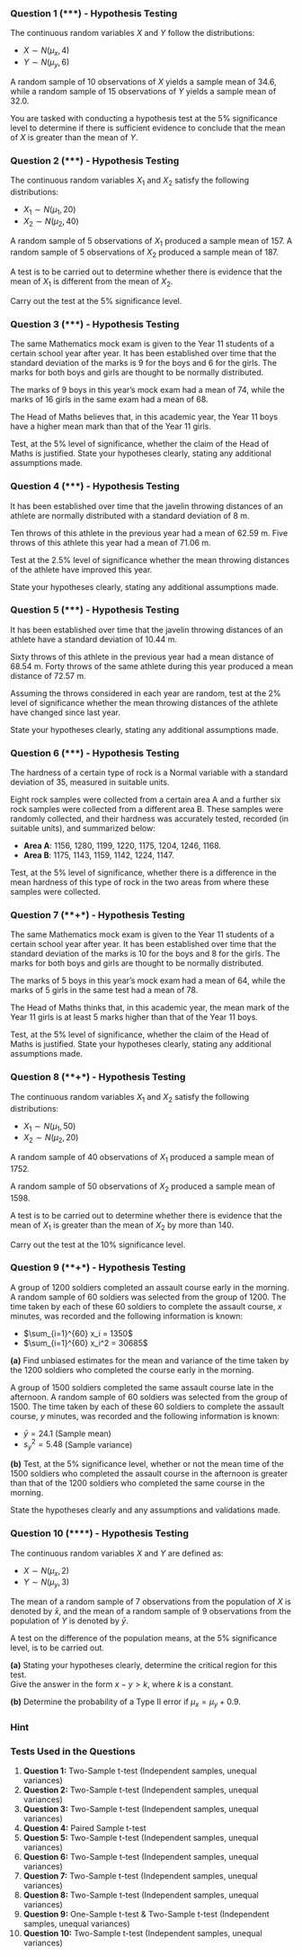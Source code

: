 

### Question 1 (***) - Hypothesis Testing

The continuous random variables $X$ and $Y$ follow the distributions:

- $X \sim N(\mu_x, 4)$
- $Y \sim N(\mu_y, 6)$

A random sample of 10 observations of $X$ yields a sample mean of 34.6, while a random sample of 15 observations of $Y$ yields a sample mean of 32.0.

You are tasked with conducting a hypothesis test at the 5% significance level to determine if there is sufficient evidence to conclude that the mean of $X$ is greater than the mean of $Y$.

### Question 2 (***) - Hypothesis Testing

The continuous random variables $X_1$ and $X_2$ satisfy the following distributions:

- $X_1 \sim N(\mu_1, 20)$
- $X_2 \sim N(\mu_2, 40)$

A random sample of 5 observations of $X_1$ produced a sample mean of 157. A random sample of 5 observations of $X_2$ produced a sample mean of 187.

A test is to be carried out to determine whether there is evidence that the mean of $X_1$ is different from the mean of $X_2$.

Carry out the test at the 5% significance level.

### Question 3 (***) - Hypothesis Testing

The same Mathematics mock exam is given to the Year 11 students of a certain school year after year. It has been established over time that the standard deviation of the marks is 9 for the boys and 6 for the girls. The marks for both boys and girls are thought to be normally distributed.

The marks of 9 boys in this year’s mock exam had a mean of 74, while the marks of 16 girls in the same exam had a mean of 68.

The Head of Maths believes that, in this academic year, the Year 11 boys have a higher mean mark than that of the Year 11 girls.

Test, at the 5% level of significance, whether the claim of the Head of Maths is justified. State your hypotheses clearly, stating any additional assumptions made.

### Question 4 (***) - Hypothesis Testing

It has been established over time that the javelin throwing distances of an athlete are normally distributed with a standard deviation of 8 m.

Ten throws of this athlete in the previous year had a mean of 62.59 m. Five throws of this athlete this year had a mean of 71.06 m.

Test at the 2.5% level of significance whether the mean throwing distances of the athlete have improved this year. 

State your hypotheses clearly, stating any additional assumptions made.

### Question 5 (***) - Hypothesis Testing

It has been established over time that the javelin throwing distances of an athlete have a standard deviation of 10.44 m.

Sixty throws of this athlete in the previous year had a mean distance of 68.54 m. Forty throws of the same athlete during this year produced a mean distance of 72.57 m.

Assuming the throws considered in each year are random, test at the 2% level of significance whether the mean throwing distances of the athlete have changed since last year. 

State your hypotheses clearly, stating any additional assumptions made.

### Question 6 (***) - Hypothesis Testing

The hardness of a certain type of rock is a Normal variable with a standard deviation of 35, measured in suitable units.

Eight rock samples were collected from a certain area A and a further six rock samples were collected from a different area B. These samples were randomly collected, and their hardness was accurately tested, recorded (in suitable units), and summarized below:

- **Area A**: 1156, 1280, 1199, 1220, 1175, 1204, 1246, 1168.
- **Area B**: 1175, 1143, 1159, 1142, 1224, 1147.

Test, at the 5% level of significance, whether there is a difference in the mean hardness of this type of rock in the two areas from where these samples were collected.

### Question 7 (**+*) - Hypothesis Testing

The same Mathematics mock exam is given to the Year 11 students of a certain school year after year. It has been established over time that the standard deviation of the marks is 10 for the boys and 8 for the girls. The marks for both boys and girls are thought to be normally distributed.

The marks of 5 boys in this year’s mock exam had a mean of 64, while the marks of 5 girls in the same test had a mean of 78.

The Head of Maths thinks that, in this academic year, the mean mark of the Year 11 girls is at least 5 marks higher than that of the Year 11 boys.

Test, at the 5% level of significance, whether the claim of the Head of Maths is justified. State your hypotheses clearly, stating any additional assumptions made.

### Question 8 (**+*) - Hypothesis Testing

The continuous random variables $X_1$ and $X_2$ satisfy the following distributions:

- $X_1 \sim N(\mu_1, 50)$
- $X_2 \sim N(\mu_2, 20)$

A random sample of 40 observations of $X_1$ produced a sample mean of 1752.

A random sample of 50 observations of $X_2$ produced a sample mean of 1598.

A test is to be carried out to determine whether there is evidence that the mean of $X_1$ is greater than the mean of $X_2$ by more than 140.

Carry out the test at the 10% significance level.

### Question 9 (**+*) - Hypothesis Testing

A group of 1200 soldiers completed an assault course early in the morning. A random sample of 60 soldiers was selected from the group of 1200. The time taken by each of these 60 soldiers to complete the assault course, $x$ minutes, was recorded and the following information is known:

- $\sum_{i=1}^{60} x_i = 1350$
- $\sum_{i=1}^{60} x_i^2 = 30685$

**(a)** Find unbiased estimates for the mean and variance of the time taken by the 1200 soldiers who completed the course early in the morning.

A group of 1500 soldiers completed the same assault course late in the afternoon. A random sample of 60 soldiers was selected from the group of 1500. The time taken by each of these 60 soldiers to complete the assault course, $y$ minutes, was recorded and the following information is known:

- $\bar{y} = 24.1$ (Sample mean)
- $s_y^2 = 5.48$ (Sample variance)

**(b)** Test, at the 5% significance level, whether or not the mean time of the 1500 soldiers who completed the assault course in the afternoon is greater than that of the 1200 soldiers who completed the same course in the morning.

State the hypotheses clearly and any assumptions and validations made.

### Question 10 (****) - Hypothesis Testing

The continuous random variables $X$ and $Y$ are defined as:

- $X \sim N(\mu_x, 2)$
- $Y \sim N(\mu_y, 3)$

The mean of a random sample of 7 observations from the population of $X$ is denoted by $\bar{x}$, and the mean of a random sample of 9 observations from the population of $Y$ is denoted by $\bar{y}$.

A test on the difference of the population means, at the 5% significance level, is to be carried out.

**(a)** Stating your hypotheses clearly, determine the critical region for this test.  
Give the answer in the form $x - y > k$, where $k$ is a constant.

**(b)** Determine the probability of a Type II error if $\mu_x = \mu_y + 0.9$.

### Hint 
### Tests Used in the Questions

1. **Question 1:** Two-Sample t-test (Independent samples, unequal variances)
2. **Question 2:** Two-Sample t-test (Independent samples, unequal variances)
3. **Question 3:** Two-Sample t-test (Independent samples, unequal variances)
4. **Question 4:** Paired Sample t-test
5. **Question 5:** Two-Sample t-test (Independent samples, unequal variances)
6. **Question 6:** Two-Sample t-test (Independent samples, unequal variances)
7. **Question 7:** Two-Sample t-test (Independent samples, unequal variances)
8. **Question 8:** Two-Sample t-test (Independent samples, unequal variances)
9. **Question 9:** One-Sample t-test & Two-Sample t-test (Independent samples, unequal variances)
10. **Question 10:** Two-Sample t-test (Independent samples, unequal variances)
